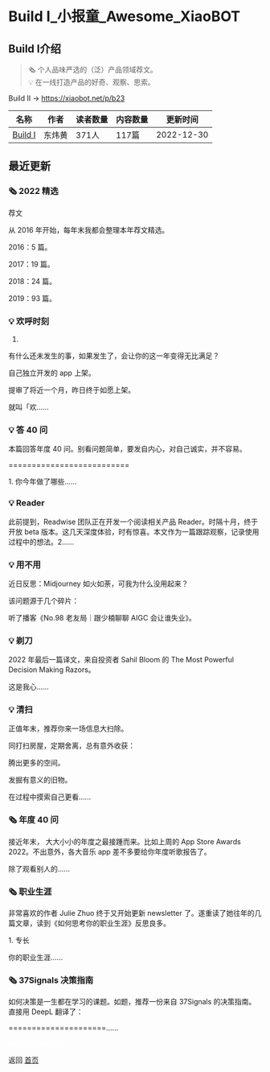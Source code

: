 # Build Ⅰ_小报童_Awesome_XiaoBOT

## Build Ⅰ介绍
> 🗞 个人品味严选的（泛）产品领域荐文。    
💡 在一线打造产品的好奇、观察、思索。    
    
Build Ⅱ → https://xiaobot.net/p/b23  
  


|名称|作者|读者数量|内容数量|更新时间|
|---|---|---|---|---|
|[Build Ⅰ](https://xiaobot.net/p/buildforever?refer=0b133df9-27dc-423b-8101-639049001c13)|东炜黄|371人|117篇|2022-12-30|

## 最近更新
### 🗞 2022 精选

荐文

从 2016 年开始，每年末我都会整理本年荐文精选。

2016：5 篇。

2017：19 篇。

2018：24 篇。

2019：93 篇。

### 💡 欢呼时刻

1.

有什么还未发生的事，如果发生了，会让你的这一年变得无比满足？

自己独立开发的 app 上架。

提审了将近一个月，昨日终于如愿上架。

就叫「欢......

### 💡 答 40 问

本篇回答年度 40 问。别看问题简单，要发自内心，对自己诚实，并不容易。

==========================

1\. 你今年做了哪些......

### 💡 Reader

此前提到，Readwise 团队正在开发一个阅读相关产品 Reader。时隔十月，终于开放 beta
版本。这几天深度体验，时有惊喜。本文作为一篇跟踪观察，记录使用过程中的想法。2......

### 💡 用不用

近日反思：Midjourney 如火如荼，可我为什么没用起来？

该问题源于几个碎片：

听了播客《No.98 老友局｜跟少楠聊聊 AIGC 会让谁失业》。

### 💡 剃刀

2022 年最后一篇译文，来自投资者 Sahil Bloom 的 The Most Powerful Decision Making Razors。

这是我心......

### 💡 清扫

正值年末，推荐你来一场信息大扫除。

同打扫房屋，定期舍离，总有意外收获：

腾出更多的空间。

发掘有意义的旧物。

在过程中摸索自己更看......

### 🗞 年度 40 问

接近年末， 大大小小的年度之最接踵而来。比如上周的 App Store Awards 2022。不出意外，各大音乐 app 差不多要给你年度听歌报告了。

除了观看别人的......

### 🗞 职业生涯

非常喜欢的作者 Julie Zhuo 终于又开始更新 newsletter 了。遂重读了她往年的几篇文章，读到《如何思考你的职业生涯》反思良多。

1\. 专长

你的职业生涯......

### 🗞 37Signals 决策指南

如何决策是一生都在学习的课题。如题，推荐一份来自 37Signals 的决策指南。直接用 DeepL 翻译了：

=====================......


<a href="https://github.com/Reno9527/awesome-xiaobot" style="color: white; text-decoration: none;">awesome-xiaobot</a>

返回 [首页](../README.md)
